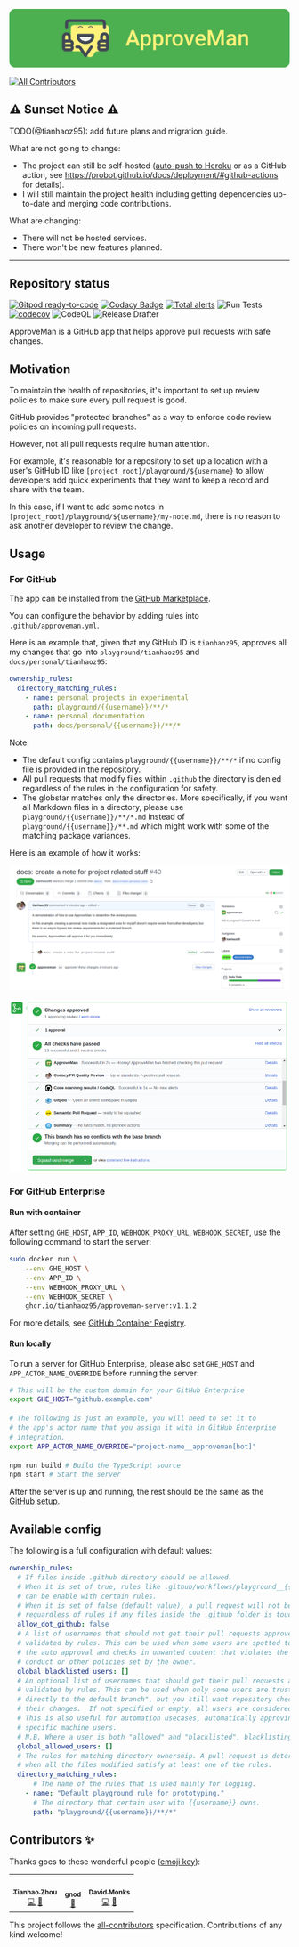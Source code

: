 ![logo](https://raw.githubusercontent.com/tianhaoz95/approveman/master/docs/asset/logo/title_rounded.png)

<!-- ALL-CONTRIBUTORS-BADGE:START - Do not remove or modify this section -->
[![All Contributors](https://img.shields.io/badge/all_contributors-3-orange.svg?style=flat-square)](#contributors-)
<!-- ALL-CONTRIBUTORS-BADGE:END -->

## :warning: Sunset Notice :warning:

TODO(@tianhaoz95): add future plans and migration guide.

What are not going to change:

* The  project can still be self-hosted
([auto-push to Heroku](./sunset/deploy-to-heroku.yml) or as a GitHub action, see
https://probot.github.io/docs/deployment/#github-actions for details).
* I will still maintain the project health including getting dependencies
up-to-date and merging code contributions.

What are changing:

* There will not be hosted services.
* There won't be new features planned.

---

## Repository status

[![Gitpod ready-to-code](https://img.shields.io/badge/Gitpod-ready--to--code-blue?logo=gitpod)](https://gitpod.io/#https://github.com/tianhaoz95/approveman)
[![Codacy Badge](https://app.codacy.com/project/badge/Grade/28428cd8486b4ac998d7a2a83fe0c3ff)](https://www.codacy.com/manual/tianhaoz/approveman?utm_source=github.com&utm_medium=referral&utm_content=tianhaoz95/approveman&utm_campaign=Badge_Grade)
[![Total alerts](https://img.shields.io/lgtm/alerts/g/tianhaoz95/approveman.svg?logo=lgtm&logoWidth=18)](https://lgtm.com/projects/g/tianhaoz95/approveman/alerts/)
![Run Tests](https://github.com/tianhaoz95/approveman/workflows/Run%20Tests/badge.svg?branch=master)
[![codecov](https://codecov.io/gh/tianhaoz95/approveman/branch/master/graph/badge.svg)](https://codecov.io/gh/tianhaoz95/approveman)
![CodeQL](https://github.com/tianhaoz95/approveman/workflows/CodeQL/badge.svg?branch=master)
![Release Drafter](https://github.com/tianhaoz95/approveman/workflows/Release%20Drafter/badge.svg?branch=master)

ApproveMan is a GitHub app that helps approve pull requests with safe changes.

## Motivation

To maintain the health of repositories, it's important to set up review policies to make sure every pull request is good.

GitHub provides "protected branches" as a way to enforce code review policies on incoming pull requests.

However, not all pull requests require human attention.

For example, it's reasonable for a repository to set up a location with a user's GitHub ID like `[project_root]/playground/${username}` to allow developers add quick experiments that they want to keep a record and share with the team.

In this case, if I want to add some notes in `[project_root]/playground/${username}/my-note.md`, there is no reason to ask another developer to review the change.

## Usage

### For GitHub

The app can be installed from the [GitHub Marketplace](https://github.com/marketplace/approveman).

You can configure the behavior by adding rules into `.github/approveman.yml`.

Here is an example that, given that my GitHub ID is `tianhaoz95`, approves all my changes that go into `playground/tianhaoz95` and `docs/personal/tianhaoz95`:

```yml
ownership_rules:
  directory_matching_rules:
    - name: personal projects in experimental
      path: playground/{{username}}/**/*
    - name: personal documentation
      path: docs/personal/{{username}}/**/*
```

Note:

-   The default config contains `playground/{{username}}/**/*` if no config file is provided in the repository.
-   All pull requests that modify files within `.github` the directory is denied regardless of the rules in the configuration for safety.
-   The globstar matches only the directories. More specifically, if you want all Markdown files in a directory, please use `playground/{{username}}/**/*.md` instead of `playground/{{username}}/**.md` which might work with some of the matching package variances.

Here is an example of how it works:

![approval demo](https://raw.githubusercontent.com/tianhaoz95/approveman/master/docs/asset/screenshots/approval.png)

![check status demo](https://raw.githubusercontent.com/tianhaoz95/approveman/master/docs/asset/screenshots/check_status.png)

### For GitHub Enterprise

#### Run with container

After setting `GHE_HOST`, `APP_ID`, `WEBHOOK_PROXY_URL`, `WEBHOOK_SECRET`, use the following command to start the server:

```bash
sudo docker run \
    --env GHE_HOST \
    --env APP_ID \
    --env WEBHOOK_PROXY_URL \
    --env WEBHOOK_SECRET \
    ghcr.io/tianhaoz95/approveman-server:v1.1.2 
```

For more details, see [GitHub Container Registry](https://github.com/users/tianhaoz95/packages/container/package/approveman-server).

#### Run locally

To run a server for GitHub Enterprise, please also set `GHE_HOST` and `APP_ACTOR_NAME_OVERRIDE` before running the server:

```bash
# This will be the custom domain for your GitHub Enterprise
export GHE_HOST="github.example.com"

# The following is just an example, you will need to set it to
# the app's actor name that you assign it with in GitHub Enterprise
# integration.
export APP_ACTOR_NAME_OVERRIDE="project-name__approveman[bot]"

npm run build # Build the TypeScript source
npm start # Start the server
```

After the server is up and running, the rest should be the same as the [GitHub setup](#for-github).

## Available config

The following is a full configuration with default values:

```yml
ownership_rules:
  # If files inside .github directory should be allowed.
  # When it is set of true, rules like .github/workflows/playground__{{username}}-*.yml
  # can be enable with certain rules.
  # When it is set of false (default value), a pull request will not be approved
  # reguardless of rules if any files inside the .github folder is touched.
  allow_dot_github: false
  # A list of usernames that should not get their pull requests approved even
  # validated by rules. This can be used when some users are spotted to abuse
  # the auto approval and checks in unwanted content that violates the code of
  # conduct or other policies set by the owner.
  global_blacklisted_users: []
  # An optional list of usernames that should get their pull requests approved if
  # validated by rules. This can be used when only some users are trusted "commit
  # directly to the default branch", but you still want repository checks to be run for
  # their changes.  If not specified or empty, all users are considered to be "allowed".
  # This is also useful for automation usecases, automatically approving PRs created by
  # specific machine users.
  # N.B. Where a user is both "allowed" and "blacklisted", blacklisting takes precedence.
  global_allowed_users: []
  # The rules for matching directory ownership. A pull request is determined to be safe
  # when all the files modified satisfy at least one of the rules.
  directory_matching_rules:
      # The name of the rules that is used mainly for logging.
    - name: "Default playground rule for prototyping."
      # The directory that certain user with {{username}} owns.
      path: "playground/{{username}}/**/*"
```

## Contributors ✨

Thanks goes to these wonderful people ([emoji key](https://allcontributors.org/docs/en/emoji-key)):

<!-- ALL-CONTRIBUTORS-LIST:START - Do not remove or modify this section -->
<!-- prettier-ignore-start -->
<!-- markdownlint-disable -->
<table>
  <tr>
    <td align="center"><a href="https://tianhaoz.com"><img src="https://avatars3.githubusercontent.com/u/16887772?v=4?s=100" width="100px;" alt=""/><br /><sub><b>Tianhao Zhou</b></sub></a><br /><a href="https://github.com/tianhaoz95/approveman/commits?author=tianhaoz95" title="Code">💻</a> <a href="https://github.com/tianhaoz95/approveman/commits?author=tianhaoz95" title="Documentation">📖</a></td>
    <td align="center"><a href="https://github.com/epDHowwD"><img src="https://avatars1.githubusercontent.com/u/37585964?v=4?s=100" width="100px;" alt=""/><br /><sub><b>gnod</b></sub></a><br /><a href="https://github.com/tianhaoz95/approveman/issues?q=author%3AepDHowwD" title="Bug reports">🐛</a></td>
    <td align="center"><a href="https://github.com/scalen"><img src="https://avatars.githubusercontent.com/u/3024226?v=4?s=100" width="100px;" alt=""/><br /><sub><b>David Monks</b></sub></a><br /><a href="https://github.com/tianhaoz95/approveman/commits?author=scalen" title="Code">💻</a> <a href="https://github.com/tianhaoz95/approveman/commits?author=scalen" title="Documentation">📖</a></td>
  </tr>
</table>

<!-- markdownlint-restore -->
<!-- prettier-ignore-end -->

<!-- ALL-CONTRIBUTORS-LIST:END -->

This project follows the [all-contributors](https://github.com/all-contributors/all-contributors) specification. Contributions of any kind welcome!
